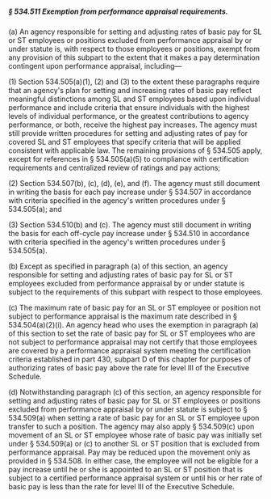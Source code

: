##### § 534.511 Exemption from performance appraisal requirements. #####

(a) An agency responsible for setting and adjusting rates of basic pay for SL or ST employees or positions excluded from performance appraisal by or under statute is, with respect to those employees or positions, exempt from any provision of this subpart to the extent that it makes a pay determination contingent upon performance appraisal, including—

(1) Section 534.505(a)(1), (2) and (3) to the extent these paragraphs require that an agency's plan for setting and increasing rates of basic pay reflect meaningful distinctions among SL and ST employees based upon individual performance and include criteria that ensure individuals with the highest levels of individual performance, or the greatest contributions to agency performance, or both, receive the highest pay increases. The agency must still provide written procedures for setting and adjusting rates of pay for covered SL and ST employees that specify criteria that will be applied consistent with applicable law. The remaining provisions of § 534.505 apply, except for references in § 534.505(a)(5) to compliance with certification requirements and centralized review of ratings and pay actions;

(2) Section 534.507(b), (c), (d), (e), and (f). The agency must still document in writing the basis for each pay increase under § 534.507 in accordance with criteria specified in the agency's written procedures under § 534.505(a); and

(3) Section 534.510(b) and (c). The agency must still document in writing the basis for each off-cycle pay increase under § 534.510 in accordance with criteria specified in the agency's written procedures under § 534.505(a).

(b) Except as specified in paragraph (a) of this section, an agency responsible for setting and adjusting rates of basic pay for SL or ST employees excluded from performance appraisal by or under statute is subject to the requirements of this subpart with respect to those employees.

(c) The maximum rate of basic pay for an SL or ST employee or position not subject to performance appraisal is the maximum rate described in § 534.504(a)(2)(i). An agency head who uses the exemption in paragraph (a) of this section to set the rate of basic pay for SL or ST employees who are not subject to performance appraisal may not certify that those employees are covered by a performance appraisal system meeting the certification criteria established in part 430, subpart D of this chapter for purposes of authorizing rates of basic pay above the rate for level III of the Executive Schedule.

(d) Notwithstanding paragraph (c) of this section, an agency responsible for setting and adjusting rates of basic pay for SL or ST employees or positions excluded from performance appraisal by or under statute is subject to § 534.509(a) when setting a rate of basic pay for an SL or ST employee upon transfer to such a position. The agency may also apply § 534.509(c) upon movement of an SL or ST employee whose rate of basic pay was initially set under § 534.509(a) or (c) to another SL or ST position that is excluded from performance appraisal. Pay may be reduced upon the movement only as provided in § 534.508. In either case, the employee will not be eligible for a pay increase until he or she is appointed to an SL or ST position that is subject to a certified performance appraisal system or until his or her rate of basic pay is less than the rate for level III of the Executive Schedule.